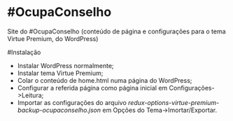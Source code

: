# #OcupaConselho
Site do #OcupaConselho (conteúdo de página e configurações para o tema Virtue Premium, do WordPress) 

#Instalação
- Instalar WordPress normalmente;
- Instalar tema Virtue Premium;
- Colar o conteúdo de home.html numa página do WordPress;
- Configurar a referida página como página inicial em Configurações->Leitura;
- Importar as configurações do arquivo _redux-options-virtue-premium-backup-ocupaconselho.json_ em Opções do Tema->Imortar/Exportar.
